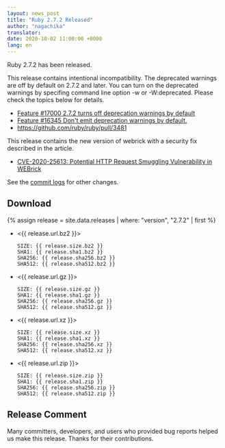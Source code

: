 ```yaml
---
layout: news_post
title: "Ruby 2.7.2 Released"
author: "nagachika"
translator:
date: 2020-10-02 11:00:00 +0000
lang: en
---
```


Ruby 2.7.2 has been released.

This release contains intentional incompatibility. The deprecated warnings are off by default on 2.7.2 and later.
You can turn on the deprecated warnings by specifing command line option -w or -W:deprecated.
Please check the topics below for details.

* [Feature #17000 2.7.2 turns off deprecation warnings by default](https://bugs.ruby-lang.org/issues/17000)
* [Feature #16345 Don't emit deprecation warnings by default.](https://bugs.ruby-lang.org/issues/16345)
* https://github.com/ruby/ruby/pull/3481

This release contains the new version of webrick with a security fix described in the article.

* [CVE-2020-25613: Potential HTTP Request Smuggling Vulnerability in WEBrick](/en/news/2019/09/29/http-request-smuggling-cve-2020-25613/)

See the [commit logs](https://github.com/ruby/ruby/compare/v2_7_1...v2_7_2) for other changes.

## Download

{% assign release = site.data.releases | where: "version", "2.7.2" | first %}

* <{{ release.url.bz2 }}>

      SIZE: {{ release.size.bz2 }}
      SHA1: {{ release.sha1.bz2 }}
      SHA256: {{ release.sha256.bz2 }}
      SHA512: {{ release.sha512.bz2 }}

* <{{ release.url.gz }}>

      SIZE: {{ release.size.gz }}
      SHA1: {{ release.sha1.gz }}
      SHA256: {{ release.sha256.gz }}
      SHA512: {{ release.sha512.gz }}

* <{{ release.url.xz }}>

      SIZE: {{ release.size.xz }}
      SHA1: {{ release.sha1.xz }}
      SHA256: {{ release.sha256.xz }}
      SHA512: {{ release.sha512.xz }}

* <{{ release.url.zip }}>

      SIZE: {{ release.size.zip }}
      SHA1: {{ release.sha1.zip }}
      SHA256: {{ release.sha256.zip }}
      SHA512: {{ release.sha512.zip }}

## Release Comment

Many committers, developers, and users who provided bug reports helped us make this release.
Thanks for their contributions.
